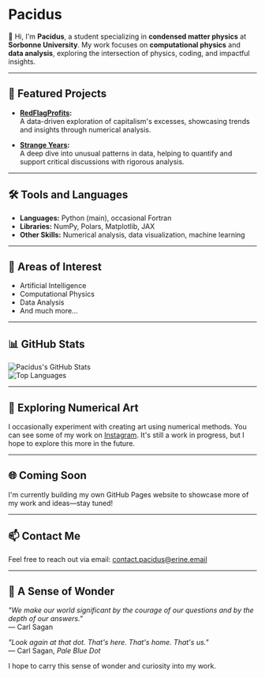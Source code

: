 # Pacidus

👋 Hi, I'm **Pacidus**, a student specializing in **condensed matter physics** at **Sorbonne University**. My work focuses on **computational physics** and **data analysis**, exploring the intersection of physics, coding, and impactful insights.

---

## 🚀 Featured Projects

- **[RedFlagProfits](https://github.com/Pacidus/RedFlagProfits):**  
  A data-driven exploration of capitalism's excesses, showcasing trends and insights through numerical analysis.  

- **[Strange Years](https://github.com/Pacidus/strange-years):**  
  A deep dive into unusual patterns in data, helping to quantify and support critical discussions with rigorous analysis.

---

## 🛠️ Tools and Languages

- **Languages:** Python (main), occasional Fortran  
- **Libraries:** NumPy, Polars, Matplotlib, JAX  
- **Other Skills:** Numerical analysis, data visualization, machine learning  

---

## 🌱 Areas of Interest

- Artificial Intelligence  
- Computational Physics  
- Data Analysis  
- And much more...  

---

## 📊 GitHub Stats  

![Pacidus's GitHub Stats](https://github-readme-stats.vercel.app/api?username=Pacidus&show_icons=true&theme=dracula)  
![Top Languages](https://github-readme-stats.vercel.app/api/top-langs/?username=pacidus&size_weight=0.5&count_weight=0.5&langs_count=8&layout=compact&theme=dracula)

---

## 🎨 Exploring Numerical Art  

I occasionally experiment with creating art using numerical methods. You can see some of my work on [Instagram](https://www.instagram.com/pacidus/). It's still a work in progress, but I hope to explore this more in the future.

---

## 🌐 Coming Soon  

I'm currently building my own GitHub Pages website to showcase more of my work and ideas—stay tuned!  

---

## 📫 Contact Me  

Feel free to reach out via email: [contact.pacidus@erine.email](mailto:contact.pacidus@erine.email)

---

## 🌌 A Sense of Wonder  

*"We make our world significant by the courage of our questions and by the depth of our answers."*  
— Carl Sagan  

*"Look again at that dot. That's here. That's home. That's us."*  
— Carl Sagan, *Pale Blue Dot*  

I hope to carry this sense of wonder and curiosity into my work.  



